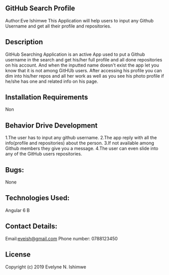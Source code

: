 ## GitHub Search Profile
Author:Eve Ishimwe
This Application will help users to input any Github Username and get all their profile and repositories.
## Description
GitHub Searching Application is an active App used to put a Github username in the search and get his/her full profile and all done repositories on his account. And when the inputted name doesn't exist the app let you know that it is not among GitHUb users. After accessing his profile you can dim into his/her repos and all her work as well as you see his photo profile if he/she has one and related info on his page.
## Installation Requirements
Non
## Behavior Drive Development
1.The user has to input any github username.
2.The app reply with all the info(profile and repositories) about the person.
3.If not available among Github members they give you a message.
4.The user can even slide into any of the GitHub users repositories.
## Bugs:
None
## Technologies Used:
Angular 6
B
## Contact Details:
Email:eveish@gmail.com
Phone number: 0788123450
## License
Copyright (c) 2019 Evelyne N. Ishimwe
